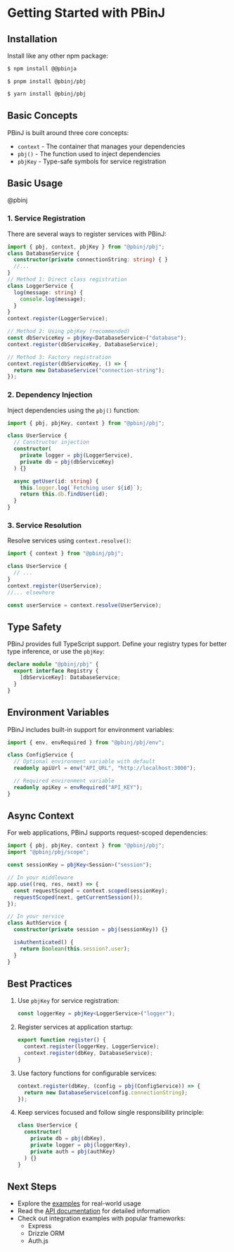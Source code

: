 # Getting Started with PBinJ

## Installation

Install like any other npm package:

```bash
$ npm install @@pbinja
```

```bash@pbinj
$ pnpm install @pbinj/pbj
```

```bash
$ yarn install @pbinj/pbj
```

## Basic Concepts

PBinJ is built around three core concepts:

- `context` - The container that manages your dependencies
- `pbj()` - The function used to inject dependencies
- `pbjKey` - Type-safe symbols for service registration

## Basic Usage

@pbinj

### 1. Service Registration

There are several ways to register services with PBinJ:

```typescript
import { pbj, context, pbjKey } from "@pbinj/pbj";
class DatabaseService {
  constructor(private connectionString: string) { }
  //...
}
// Method 1: Direct class registration
class LoggerService {
  log(message: string) {
    console.log(message);
  }
}
context.register(LoggerService);

// Method 2: Using pbjKey (recommended)
const dbServiceKey = pbjKey<DatabaseService>("database");
context.register(dbServiceKey, DatabaseService);

// Method 3: Factory registration
context.register(dbServiceKey, () => {
  return new DatabaseService("connection-string");
});
```

### 2. Dependency Injection

Inject dependencies using the `pbj()` function:

```typescript
import { pbj, pbjKey, context } from "@pbinj/pbj";

class UserService {
  // Constructor injection
  constructor(
    private logger = pbj(LoggerService),
    private db = pbj(dbServiceKey)
  ) {}

  async getUser(id: string) {
    this.logger.log(`Fetching user ${id}`);
    return this.db.findUser(id);
  }
}
```

### 3. Service Resolution

Resolve services using `context.resolve()`:

```typescript
import { context } from "@pbinj/pbj";

class UserService {
  // ...
}
context.register(UserService);
//... elsewhere

const userService = context.resolve(UserService);
```

## Type Safety

PBinJ provides full TypeScript support. Define your registry types for better type inference, or use the `pbjKey`:

```typescript
declare module "@pbinj/pbj" {
  export interface Registry {
    [dbServiceKey]: DatabaseService;
  }
}
```

## Environment Variables

PBinJ includes built-in support for environment variables:

```typescript
import { env, envRequired } from "@pbinj/pbj/env";

class ConfigService {
  // Optional environment variable with default
  readonly apiUrl = env("API_URL", "http://localhost:3000");

  // Required environment variable
  readonly apiKey = envRequired("API_KEY");
}
```

## Async Context

For web applications, PBinJ supports request-scoped dependencies:

```ts
import { pbj, pbjKey, context } from "@pbinj/pbj";
import "@pbinj/pbj/scope";

const sessionKey = pbjKey<Session>("session");

// In your middleware
app.use((req, res, next) => {
  const requestScoped = context.scoped(sessionKey);
  requestScoped(next, getCurrentSession());
});

// In your service
class AuthService {
  constructor(private session = pbj(sessionKey)) {}

  isAuthenticated() {
    return Boolean(this.session?.user);
  }
}
```

## Best Practices

1. Use `pbjKey` for service registration:

   ```ts
   const loggerKey = pbjKey<LoggerService>("logger");
   ```

2. Register services at application startup:

   ```ts
   export function register() {
     context.register(loggerKey, LoggerService);
     context.register(dbKey, DatabaseService);
   }
   ```

3. Use factory functions for configurable services:

   ```ts
   context.register(dbKey, (config = pbj(ConfigService)) => {
     return new DatabaseService(config.connectionString);
   });
   ```

4. Keep services focused and follow single responsibility principle:
   ```ts
   class UserService {
     constructor(
       private db = pbj(dbKey),
       private logger = pbj(loggerKey),
       private auth = pbj(authKey)
     ) {}
   }
   ```

## Next Steps

- Explore the [examples](https://github.com/pbinj/pbj/tree/main/examples) for real-world usage
- Read the [API documentation](https://pbinj.github.io/pbj) for detailed information
- Check out integration examples with popular frameworks:
  - Express
  - Drizzle ORM
  - Auth.js
